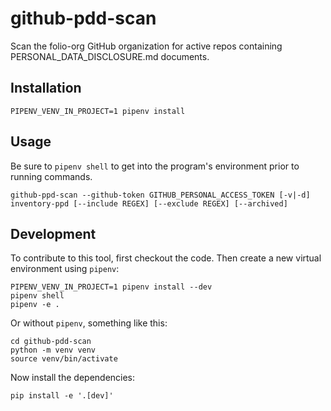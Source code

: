 # github-pdd-scan

Scan the folio-org GitHub organization for active repos containing PERSONAL_DATA_DISCLOSURE.md documents.

## Installation

    PIPENV_VENV_IN_PROJECT=1 pipenv install

## Usage

Be sure to `pipenv shell` to get into the program's environment prior to running commands.

    github-ppd-scan --github-token GITHUB_PERSONAL_ACCESS_TOKEN [-v|-d] inventory-ppd [--include REGEX] [--exclude REGEX] [--archived]

## Development

To contribute to this tool, first checkout the code. Then create a new virtual environment using `pipenv`:

    PIPENV_VENV_IN_PROJECT=1 pipenv install --dev
    pipenv shell
    pipenv -e .

Or without `pipenv`, something like this:

    cd github-pdd-scan
    python -m venv venv
    source venv/bin/activate

Now install the dependencies:

    pip install -e '.[dev]'


